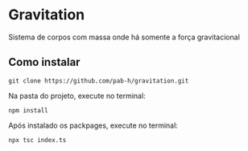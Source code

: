 # Gravitation

Sistema de corpos com massa onde há somente a força gravitacional

## Como instalar 

`git clone https://github.com/pab-h/gravitation.git`

Na pasta do projeto, execute no terminal:

`npm install`

Após instalado os packpages, execute no terminal:

`npx tsc index.ts`
